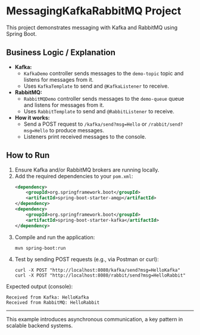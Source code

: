# MessagingKafkaRabbitMQ Project

This project demonstrates messaging with Kafka and RabbitMQ using Spring Boot.

## Business Logic / Explanation

- **Kafka:**
  - `KafkaDemo` controller sends messages to the `demo-topic` topic and listens for messages from it.
  - Uses `KafkaTemplate` to send and `@KafkaListener` to receive.
- **RabbitMQ:**
  - `RabbitMQDemo` controller sends messages to the `demo-queue` queue and listens for messages from it.
  - Uses `RabbitTemplate` to send and `@RabbitListener` to receive.
- **How it works:**
  - Send a POST request to `/kafka/send?msg=Hello` or `/rabbit/send?msg=Hello` to produce messages.
  - Listeners print received messages to the console.

## How to Run
1. Ensure Kafka and/or RabbitMQ brokers are running locally.
2. Add the required dependencies to your `pom.xml`:
   ```xml
   <dependency>
       <groupId>org.springframework.boot</groupId>
       <artifactId>spring-boot-starter-amqp</artifactId>
   </dependency>
   <dependency>
       <groupId>org.springframework.boot</groupId>
       <artifactId>spring-boot-starter-kafka</artifactId>
   </dependency>
   ```
3. Compile and run the application:
   ```
   mvn spring-boot:run
   ```
4. Test by sending POST requests (e.g., via Postman or curl):
   ```
   curl -X POST "http://localhost:8080/kafka/send?msg=HelloKafka"
   curl -X POST "http://localhost:8080/rabbit/send?msg=HelloRabbit"
   ```

Expected output (console):
```
Received from Kafka: HelloKafka
Received from RabbitMQ: HelloRabbit
```

---

This example introduces asynchronous communication, a key pattern in scalable backend systems.
